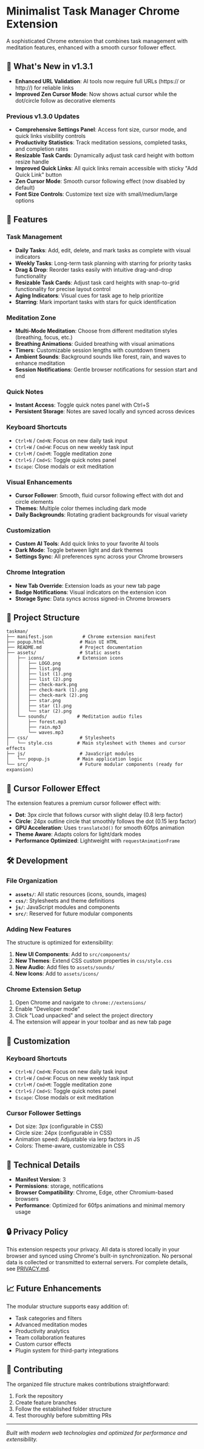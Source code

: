# Minimalist Task Manager Chrome Extension

A sophisticated Chrome extension that combines task management with meditation features, enhanced with a smooth cursor follower effect.

## 🚀 What's New in v1.3.1
- **Enhanced URL Validation**: AI tools now require full URLs (https:// or http://) for reliable links
- **Improved Zen Cursor Mode**: Now shows actual cursor while the dot/circle follow as decorative elements

### Previous v1.3.0 Updates
- **Comprehensive Settings Panel**: Access font size, cursor mode, and quick links visibility controls
- **Productivity Statistics**: Track meditation sessions, completed tasks, and completion rates
- **Resizable Task Cards**: Dynamically adjust task card height with bottom resize handle
- **Improved Quick Links**: All quick links remain accessible with sticky "Add Quick Link" button
- **Zen Cursor Mode**: Smooth cursor following effect (now disabled by default)
- **Font Size Controls**: Customize text size with small/medium/large options

## 🚀 Features

### Task Management
- **Daily Tasks**: Add, edit, delete, and mark tasks as complete with visual indicators
- **Weekly Tasks**: Long-term task planning with starring for priority tasks
- **Drag & Drop**: Reorder tasks easily with intuitive drag-and-drop functionality
- **Resizable Task Cards**: Adjust task card heights with snap-to-grid functionality for precise layout control
- **Aging Indicators**: Visual cues for task age to help prioritize
- **Starring**: Mark important tasks with stars for quick identification

### Meditation Zone
- **Multi-Mode Meditation**: Choose from different meditation styles (breathing, focus, etc.)
- **Breathing Animations**: Guided breathing with visual animations
- **Timers**: Customizable session lengths with countdown timers
- **Ambient Sounds**: Background sounds like forest, rain, and waves to enhance meditation
- **Session Notifications**: Gentle browser notifications for session start and end

### Quick Notes
- **Instant Access**: Toggle quick notes panel with Ctrl+S
- **Persistent Storage**: Notes are saved locally and synced across devices

### Keyboard Shortcuts
- `Ctrl+N` / `Cmd+N`: Focus on new daily task input
- `Ctrl+W` / `Cmd+W`: Focus on new weekly task input
- `Ctrl+M` / `Cmd+M`: Toggle meditation zone
- `Ctrl+S` / `Cmd+S`: Toggle quick notes panel
- `Escape`: Close modals or exit meditation

### Visual Enhancements
- **Cursor Follower**: Smooth, fluid cursor following effect with dot and circle elements
- **Themes**: Multiple color themes including dark mode
- **Daily Backgrounds**: Rotating gradient backgrounds for visual variety

### Customization
- **Custom AI Tools**: Add quick links to your favorite AI tools
- **Dark Mode**: Toggle between light and dark themes
- **Settings Sync**: All preferences sync across your Chrome browsers

### Chrome Integration
- **New Tab Override**: Extension loads as your new tab page
- **Badge Notifications**: Visual indicators on the extension icon
- **Storage Sync**: Data syncs across signed-in Chrome browsers

## 📁 Project Structure

```
taskman/
├── manifest.json           # Chrome extension manifest
├── popup.html             # Main UI HTML
├── README.md              # Project documentation
├── assets/                # Static assets
│   ├── icons/            # Extension icons
│   │   ├── LOGO.png
│   │   ├── list.png
│   │   ├── list (1).png
│   │   ├── list (2).png
│   │   ├── check-mark.png
│   │   ├── check-mark (1).png
│   │   ├── check-mark (2).png
│   │   ├── star.png
│   │   ├── star (1).png
│   │   └── star (2).png
│   └── sounds/           # Meditation audio files
│       ├── forest.mp3
│       ├── rain.mp3
│       └── waves.mp3
├── css/                   # Stylesheets
│   └── style.css         # Main stylesheet with themes and cursor effects
├── js/                    # JavaScript modules
│   └── popup.js          # Main application logic
└── src/                   # Future modular components (ready for expansion)
```

## 🎯 Cursor Follower Effect

The extension features a premium cursor follower effect with:

- **Dot**: 3px circle that follows cursor with slight delay (0.8 lerp factor)
- **Circle**: 24px outline circle that smoothly follows the dot (0.15 lerp factor)
- **GPU Acceleration**: Uses `translate3d()` for smooth 60fps animation
- **Theme Aware**: Adapts colors for light/dark modes
- **Performance Optimized**: Lightweight with `requestAnimationFrame`

## 🛠️ Development

### File Organization

- **`assets/`**: All static resources (icons, sounds, images)
- **`css/`**: Stylesheets and theme definitions
- **`js/`**: JavaScript modules and components
- **`src/`**: Reserved for future modular components

### Adding New Features

The structure is optimized for extensibility:

1. **New UI Components**: Add to `src/components/`
2. **New Themes**: Extend CSS custom properties in `css/style.css`
3. **New Audio**: Add files to `assets/sounds/`
4. **New Icons**: Add to `assets/icons/`

### Chrome Extension Setup

1. Open Chrome and navigate to `chrome://extensions/`
2. Enable "Developer mode"
3. Click "Load unpacked" and select the project directory
4. The extension will appear in your toolbar and as new tab page

## 🎨 Customization

### Keyboard Shortcuts
- `Ctrl+N` / `Cmd+N`: Focus on new daily task input
- `Ctrl+W` / `Cmd+W`: Focus on new weekly task input
- `Ctrl+M` / `Cmd+M`: Toggle meditation zone
- `Ctrl+S` / `Cmd+S`: Toggle quick notes panel
- `Escape`: Close modals or exit meditation

### Cursor Follower Settings
- Dot size: 3px (configurable in CSS)
- Circle size: 24px (configurable in CSS)
- Animation speed: Adjustable via lerp factors in JS
- Colors: Theme-aware, customizable in CSS

## 🔧 Technical Details

- **Manifest Version**: 3
- **Permissions**: storage, notifications
- **Browser Compatibility**: Chrome, Edge, other Chromium-based browsers
- **Performance**: Optimized for 60fps animations and minimal memory usage

## 🔒 Privacy Policy

This extension respects your privacy. All data is stored locally in your browser and synced using Chrome's built-in synchronization. No personal data is collected or transmitted to external servers. For complete details, see [PRIVACY.md](PRIVACY.md).

## 📈 Future Enhancements

The modular structure supports easy addition of:
- Task categories and filters
- Advanced meditation modes
- Productivity analytics
- Team collaboration features
- Custom cursor effects
- Plugin system for third-party integrations

## 🤝 Contributing

The organized file structure makes contributions straightforward:
1. Fork the repository
2. Create feature branches
3. Follow the established folder structure
4. Test thoroughly before submitting PRs

---

*Built with modern web technologies and optimized for performance and extensibility.*
